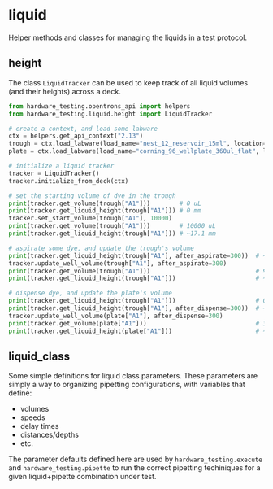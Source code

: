 # liquid

Helper methods and classes for managing the liquids in a test protocol.

## height

The class `LiquidTracker` can be used to keep track of all liquid volumes (and their heights) across a deck.

```python
from hardware_testing.opentrons_api import helpers
from hardware_testing.liquid.height import LiquidTracker

# create a context, and load some labware
ctx = helpers.get_api_context("2.13")
trough = ctx.load_labware(load_name="nest_12_reservoir_15ml", location="5")
plate = ctx.load_labware(load_name="corning_96_wellplate_360ul_flat", location="2")

# initialize a liquid tracker
tracker = LiquidTracker()
tracker.initialize_from_deck(ctx)

# set the starting volume of dye in the trough
print(tracker.get_volume(trough["A1"]))        # 0 uL
print(tracker.get_liquid_height(trough["A1"])) # 0 mm
tracker.set_start_volume(trough["A1"], 10000)
print(tracker.get_volume(trough["A1"]))        # 10000 uL
print(tracker.get_liquid_height(trough["A1"])) # ~17.1 mm

# aspirate some dye, and update the trough's volume
print(tracker.get_liquid_height(trough["A1"], after_aspirate=300))  # ~16.6 mm
tracker.update_well_volume(trough["A1"], after_aspirate=300)
print(tracker.get_volume(trough["A1"]))                             # 9700 uL
print(tracker.get_liquid_height(trough["A1"]))                      # ~16.6 mm

# dispense dye, and update the plate's volume
print(tracker.get_liquid_height(trough["A1"]))                      # 0 mm
print(tracker.get_liquid_height(trough["A1"], after_dispense=300))  # ~8.1 mm
tracker.update_well_volume(plate["A1"], after_dispense=300)
print(tracker.get_volume(plate["A1"]))                              # 300 uL
print(tracker.get_liquid_height(plate["A1"]))                       # ~8.1 mm
```

## liquid_class

Some simple definitions for liquid class parameters. These parameters are simply a way to organizing pipetting configurations, with variables that define:

- volumes
- speeds
- delay times
- distances/depths
- etc.

The parameter defaults defined here are used by `hardware_testing.execute` and `hardware_testing.pipette` to run the correct pipetting techiniques for a given liquid+pipette combination under test.
